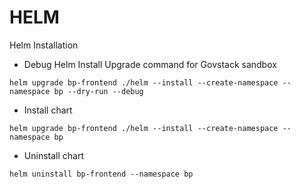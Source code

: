 # HELM 
Helm Installation
- Debug Helm Install Upgrade command for Govstack sandbox
```
helm upgrade bp-frontend ./helm --install --create-namespace --namespace bp --dry-run --debug
``````

- Install chart
```
helm upgrade bp-frontend ./helm --install --create-namespace --namespace bp
``` 

- Uninstall chart
```
helm uninstall bp-frontend --namespace bp
```
